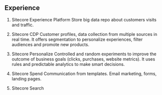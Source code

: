 ## Experience

1. Sitecore Experience Platform
  Store big data repo about customers visits and traffic.

2. Sitecore CDP
  Customer profiles, data collection from multiple sources in real time.
  It offers segmentation to personalize experiences, filter audiences and promote new products.

3. Sitecore Personalize
  Controlled and random experiments to improve the outcome of business goals (clicks, purchases, website metrics).
  It uses rules and predictable analytics to make smart decisions.

4. Sitecore Spend
  Communication from templates. Email marketing, forms, landing pages.
  
5. Sitecore Search
